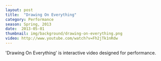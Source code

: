 ```yaml
---
layout: post
title:  "Drawing On Everything"
category: Performance
season: Spring, 2013
date:  2013-05-01
thumbnail: img/background/drawing-on-everything.png
video: http://www.youtube.com/watch?v=Fh2jTk1nRdw
---           
```


 'Drawing On Everything' is interactive video designed for performance.